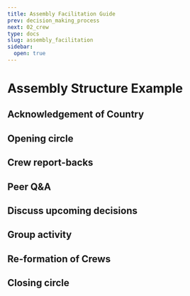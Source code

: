 ```yaml
---
title: Assembly Facilitation Guide
prev: decision_making_process
next: 02_crew
type: docs
slug: assembly_facilitation
sidebar:
  open: true
---
```


# Assembly Structure Example
## Acknowledgement of Country
## Opening circle
## Crew report-backs
## Peer Q&A
## Discuss upcoming decisions
## Group activity
## Re-formation of Crews
## Closing circle
